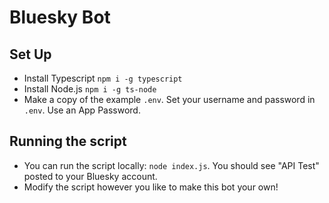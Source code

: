 # Bluesky Bot

## Set Up

- Install Typescript `npm i -g typescript`
- Install Node.js `npm i -g ts-node`
- Make a copy of the example `.env`. Set your username and password in `.env`. Use an App Password.

## Running the script

- You can run the script locally: `node index.js`. You should see "API Test" posted to your Bluesky account.
- Modify the script however you like to make this bot your own! 